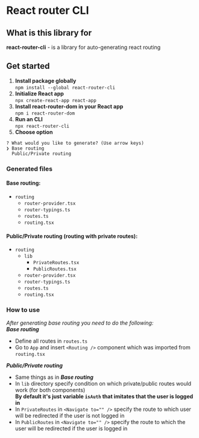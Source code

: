 # React router CLI

## What is this library for
**react-router-cli** - is a library for auto-generating react routing
## Get started
1. **Install package globally**  
`npm install --global react-router-cli`
2. **Initialize React app**  
`npx create-react-app react-app`
3. **Install react-router-dom in your React app**  
`npm i react-router-dom`
4. **Run an CLI**  
`npx react-router-cli`  
5. **Choose option**
```
? What would you like to generate? (Use arrow keys)
❯ Base routing
  Public/Private routing
```

### Generated files
#### Base routing:
- `routing`
    - `router-provider.tsx`
    - `router-typings.ts`
    - `routes.ts`
    - `routing.tsx`
#### Public/Private routing (routing with private routes):
- `routing`
    - `lib`
        - `PrivateRoutes.tsx`
        - `PublicRoutes.tsx`
    - `router-provider.tsx`
    - `router-typings.ts`
    - `routes.ts`
    - `routing.tsx`

### How to use
*After generating base routing you need to do the following:*  
***Base routing***  
- Define all routes in `routes.ts`
- Go to `App` and insert `<Routing />` component which was imported from `routing.tsx`  

***Public/Private routing*** 
- Same things as in ***Base routing***
- In `lib` directory specify condition on which private/public routes would work (for both components)  
**By default it's just variable `isAuth` that imitates that the user is logged in**  
- In `PrivateRoutes` in `<Navigate to="" />` specify the route to which user will be redirected if the user is not logged in
- In `PublicRoutes` in `<Navigate to="" />` specify the route to which the user will be redirected if the user is logged in